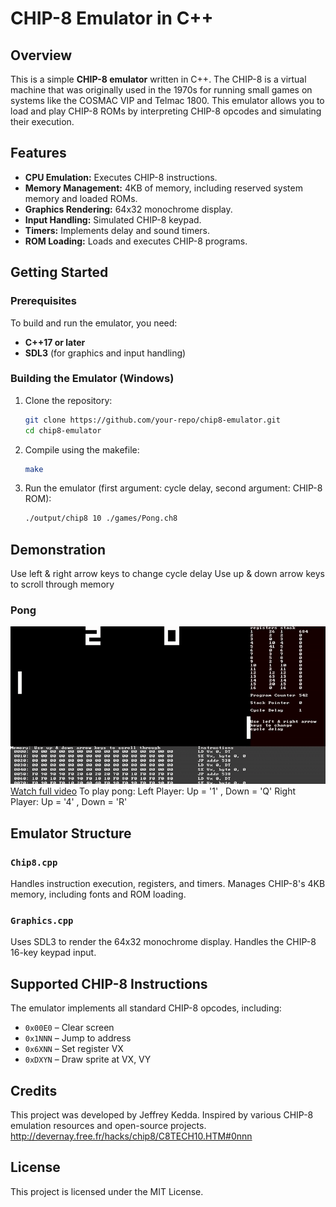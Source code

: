 # CHIP-8 Emulator in C++

## Overview
This is a simple **CHIP-8 emulator** written in C++. The CHIP-8 is a virtual machine that was originally used in the 1970s for running small games on systems like the COSMAC VIP and Telmac 1800. This emulator allows you to load and play CHIP-8 ROMs by interpreting CHIP-8 opcodes and simulating their execution.

## Features
- **CPU Emulation:** Executes CHIP-8 instructions.
- **Memory Management:** 4KB of memory, including reserved system memory and loaded ROMs.
- **Graphics Rendering:** 64x32 monochrome display.
- **Input Handling:** Simulated CHIP-8 keypad.
- **Timers:** Implements delay and sound timers.
- **ROM Loading:** Loads and executes CHIP-8 programs.

## Getting Started

### Prerequisites
To build and run the emulator, you need:
- **C++17 or later**
- **SDL3** (for graphics and input handling)

### Building the Emulator (Windows)
1. Clone the repository:
   ```sh
   git clone https://github.com/your-repo/chip8-emulator.git
   cd chip8-emulator
   ```
2. Compile using the makefile:
   ```sh
   make
   ```
3. Run the emulator (first argument: cycle delay, second argument: CHIP-8 ROM):
   ```sh
   ./output/chip8 10 ./games/Pong.ch8
   ```

## Demonstration
Use left & right arrow keys to change cycle delay
Use up & down arrow keys to scroll through memory
### Pong
![Preview](./demonstration.gif)
[Watch full video](./demonstration.mp4)
To play pong: 
Left Player: Up = '1' , Down = 'Q' 
Right Player: Up = '4' , Down = 'R' 

## Emulator Structure

### `Chip8.cpp`
Handles instruction execution, registers, and timers.
Manages CHIP-8's 4KB memory, including fonts and ROM loading.

### `Graphics.cpp`
Uses SDL3 to render the 64x32 monochrome display.
Handles the CHIP-8 16-key keypad input.

## Supported CHIP-8 Instructions
The emulator implements all standard CHIP-8 opcodes, including:
- `0x00E0` – Clear screen
- `0x1NNN` – Jump to address
- `0x6XNN` – Set register VX
- `0xDXYN` – Draw sprite at VX, VY

## Credits
This project was developed by Jeffrey Kedda. Inspired by various CHIP-8 emulation resources and open-source projects.
http://devernay.free.fr/hacks/chip8/C8TECH10.HTM#0nnn

## License
This project is licensed under the MIT License.

